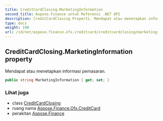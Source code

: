 ```yaml
---
title: CreditCardClosing.MarketingInformation
second_title: Aspose.Finance untuk Referensi .NET API
description: CreditCardClosing Properti. Mendapat atau menetapkan informasi pemasaran.
type: docs
weight: 190
url: /id/net/aspose.finance.ofx.creditcard/creditcardclosing/marketinginformation/
---
```

## CreditCardClosing.MarketingInformation property

Mendapat atau menetapkan informasi pemasaran.

```csharp
public string MarketingInformation { get; set; }
```

### Lihat juga

* class [CreditCardClosing](../)
* ruang nama [Aspose.Finance.Ofx.CreditCard](../../creditcardclosing/)
* perakitan [Aspose.Finance](../../../)


